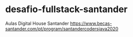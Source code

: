 # desafio-fullstack-santander
Aulas Digital House Santander
https://www.becas-santander.com/pt/program/santandercodersjava2020
